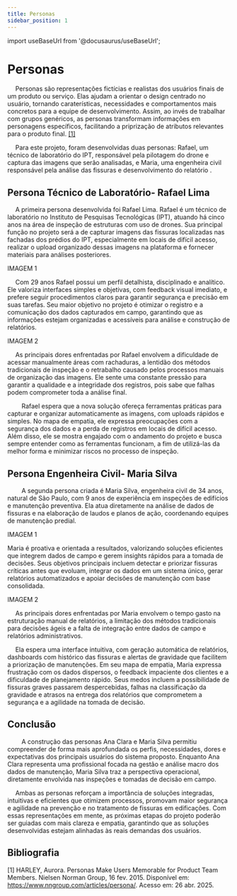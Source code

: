 ```yaml
---
title: Personas
sidebar_position: 1
---
```


import useBaseUrl from '@docusaurus/useBaseUrl';

# Personas 

&emsp; Personas são representações fictícias e realistas dos usuários finais de um produto ou serviço. Elas ajudam a orientar o design centrado no usuário, tornando caraterísticas, necessidades e comportamentos mais concretos para a equipe de desenvolvimento. Assim, ao invés de trabalhar com grupos genéricos, as personas transformam informações em personagens específicos, facilitando a priprização de atributos relevantes para o produto final. [[1]](https://www.nngroup.com/articles/persona/)

&emsp; Para este projeto, foram desenvolvidas duas personas: Rafael, um técnico de laboratório do IPT, responsável pela pilotagem do drone e captura das imagens que serão analisadas, e Maria, uma engenheira civil responsável pela análise das fissuras e desenvolvimento do relatório .

## Persona Técnico de Laboratório- Rafael Lima

&emsp; A primeira persona desenvolvida foi Rafael Lima. Rafael é um técnico de laboratório no Instituto de Pesquisas Tecnológicas (IPT), atuando há cinco anos na área de inspeção de estruturas com uso de drones. Sua principal função no projeto será a de capturar imagens das fissuras localizadas nas fachadas dos prédios do IPT, especialmente em locais de difícil acesso, realizar o upload organizado dessas imagens na plataforma e fornecer materiais para análises posteriores.


IMAGEM 1 

&emsp; Com 29 anos Rafael possui um perfil detalhista, disciplinado e analítico. Ele valoriza interfaces simples e objetivas, com feedback visual imediato, e prefere seguir procedimentos claros para garantir segurança e precisão em suas tarefas. Seu maior objetivo no projeto é otimizar o registro e a comunicação dos dados capturados em campo, garantindo que as informações estejam organizadas e acessíveis para análise e construção de relatórios.

IMAGEM 2

&emsp; As principais dores enfrentadas por Rafael envolvem a dificuldade de acessar manualmente áreas com rachaduras, a lentidão dos métodos tradicionais de inspeção e o retrabalho causado pelos processos manuais de organização das imagens. Ele sente uma constante pressão para garantir a qualidade e a integridade dos registros, pois sabe que falhas podem comprometer toda a análise final.

 &emsp; Rafael espera que a nova solução ofereça ferramentas práticas para capturar e organizar automaticamente as imagens, com uploads rápidos e simples. No mapa de empatia, ele expressa preocupações com a segurança dos dados e a perda de registros em locais de difícil acesso. Além disso, ele se mostra engajado com o andamento do projeto e busca sempre entender como as ferramentas funcionam, a fim de utilizá-las da melhor forma e minimizar riscos no processo de inspeção.


## Persona Engenheira Civil- Maria Silva

&emsp;  A segunda persona criada é Maria Silva, engenheira civil de 34 anos, natural de São Paulo, com 9 anos de experiência em inspeções de edifícios e manutenção preventiva. Ela atua diretamente na análise de dados de fissuras e na elaboração de laudos e planos de ação, coordenando equipes de manutenção predial.

IMAGEM 1

Maria é proativa e orientada a resultados, valorizando soluções eficientes que integrem dados de campo e gerem insights rápidos para a tomada de decisões. Seus objetivos principais incluem detectar e priorizar fissuras críticas antes que evoluam, integrar os dados em um sistema único, gerar relatórios automatizados e apoiar decisões de manutenção com base consolidada.


IMAGEM 2

&emsp;  As principais dores enfrentadas por Maria envolvem o tempo gasto na estruturação manual de relatórios, a limitação dos métodos tradicionais para decisões ágeis e a falta de integração entre dados de campo e relatórios administrativos.

  Ela espera uma interface intuitiva, com geração automática de relatórios, dashboards com histórico das fissuras e alertas de gravidade que facilitem a priorização de manutenções. Em seu mapa de empatia, Maria expressa frustração com os dados dispersos, o feedback impaciente dos clientes e a dificuldade de planejamento rápido. Seus medos incluem a possibilidade de fissuras graves passarem despercebidas, falhas na classificação da gravidade e atrasos na entrega dos relatórios que comprometem a segurança e a agilidade na tomada de decisão.

## Conclusão
&emsp;  A construção das personas Ana Clara e Maria Silva permitiu compreender de forma mais aprofundada os perfis, necessidades, dores e expectativas dos principais usuários do sistema proposto. Enquanto Ana Clara representa uma profissional focada na gestão e análise macro dos dados de manutenção, Maria Silva traz a perspectiva operacional, diretamente envolvida nas inspeções e tomadas de decisão em campo.

&emsp; Ambas as personas reforçam a importância de soluções integradas, intuitivas e eficientes que otimizem processos, promovam maior segurança e agilidade na prevenção e no tratamento de fissuras em edificações. Com essas representações em mente, as próximas etapas do projeto poderão ser guiadas com mais clareza e empatia, garantindo que as soluções desenvolvidas estejam alinhadas às reais demandas dos usuários.


## Bibliografia 

[1] HARLEY, Aurora. Personas Make Users Memorable for Product Team Members. Nielsen Norman Group, 16 fev. 2015. Disponível em: https://www.nngroup.com/articles/persona/. Acesso em: 26 abr. 2025.